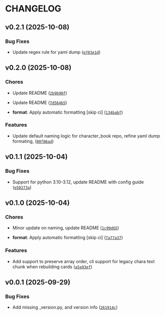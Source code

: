 # CHANGELOG


## v0.2.1 (2025-10-08)

### Bug Fixes

- Update regex rule for yaml dump
  ([`e703e1d`](https://github.com/Nya-Foundation/card-forge/commit/e703e1d7e04ae2ab8eb545f7e782cc6b35cb76d9))


## v0.2.0 (2025-10-08)

### Chores

- Update README
  ([`2b9b98f`](https://github.com/Nya-Foundation/card-forge/commit/2b9b98f8db66910ef5c6721c04075eeaa624d8ee))

- Update README
  ([`7d564b5`](https://github.com/Nya-Foundation/card-forge/commit/7d564b5e54c7dc7c1fd439d6a9e9e6cf31bd6fca))

- **format**: Apply automatic formatting [skip ci]
  ([`134babf`](https://github.com/Nya-Foundation/card-forge/commit/134babf0d5e034dd9e77784c1a5db0e0acc26f07))

### Features

- Update default naming logic for character_book repo, refine yaml dump formating,
  ([`00f86ad`](https://github.com/Nya-Foundation/card-forge/commit/00f86ade17ae7903795c28b9a1c0ba645e36319a))


## v0.1.1 (2025-10-04)

### Bug Fixes

- Support for python 3.10-3.12, update README with config guide
  ([`e50273a`](https://github.com/Nya-Foundation/card-forge/commit/e50273a5f3ab53f225964456a3aa20441e98dc44))


## v0.1.0 (2025-10-04)

### Chores

- Minor update on naming, update README
  ([`1c99d65`](https://github.com/Nya-Foundation/card-forge/commit/1c99d65f7edc647838e2af7ee10219a4d5d7cdca))

- **format**: Apply automatic formatting [skip ci]
  ([`7a77a37`](https://github.com/Nya-Foundation/card-forge/commit/7a77a37027caeab2175d8d312b78ed192cdc51b0))

### Features

- Add support to preserve array order, cli support for legacy chara text chunk when rebuilding cards
  ([`a5a93ef`](https://github.com/Nya-Foundation/card-forge/commit/a5a93efb230edff0f62a4eb652f53fd28e40dd08))


## v0.0.1 (2025-09-29)

### Bug Fixes

- Add missing _version.py, and version info
  ([`261914c`](https://github.com/Nya-Foundation/card-forge/commit/261914ce34a906f71d0ac828ea10176365393a77))
